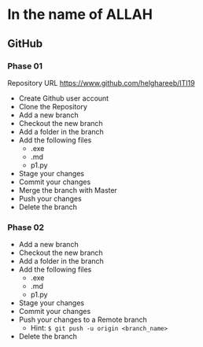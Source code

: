 # In the name of ALLAH

## GitHub 

### Phase 01

Repository URL
<https://www.github.com/helghareeb/ITI19>

- Create Github user account
- Clone the Repository
- Add a new branch
- Checkout the new branch
- Add a folder in the branch
- Add the following files
  - <yourname>.exe
  - <yourname>.md
  - p1.py
- Stage your changes
- Commit your changes
- Merge the branch with Master
- Push your changes
- Delete the branch

### Phase 02

- Add a new branch
- Checkout the new branch
- Add a folder in the branch
- Add the following files
  - <yourname>.exe
  - <yourname>.md
  - p1.py
- Stage your changes
- Commit your changes
- Push your changes to a Remote branch
  - Hint: `$ git push -u origin <branch_name>`
- Delete the branch
